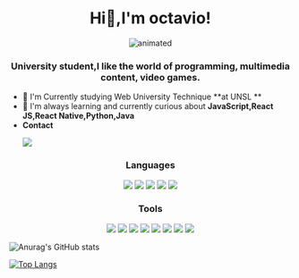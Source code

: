 <h1 align="center">Hi👋,I'm octavio!</h1>




 
<p align="center">
  <img src="https://user-images.githubusercontent.com/66325928/199412813-9a6b069a-4457-4400-9db8-40d18ec13232.gif" alt="animated"/>
</p>


<h3 align="center">University student,I like the world of programming, multimedia content, video games.</h3>


- 🔭 I'm Currently studying Web University Technique **at UNSL **
- 🌱 I'm always learning and currently curious about **JavaScript,React JS,React Native,Python,Java**
- **Contact**
  <p align="start">
    <a href="https://www.linkedin.com/in/octavio-riccardo/"><img src="https://skillicons.dev/icons?i=linkedin"/>
  </a>


<h3 align="center">Languages</h3>
<p align="center">
  <a href="https://devdocs.io/c/" target="_blank"><img src="https://skillicons.dev/icons?i=c"/></a>
  <a href="https://docs.oracle.com/en/java/"><img src="https://skillicons.dev/icons?i=java"/></a>
  <a href="https://www.python.org/"><img src="https://skillicons.dev/icons?i=py"/></a>
  <a href="https://developer.mozilla.org/es/docs/Web/JavaScript"><img src="https://skillicons.dev/icons?i=js"/></a>
  <a href="https://www.typescriptlang.org/"><img src="https://skillicons.dev/icons?i=ts"/></a>
</p>
<h3 align="center">Tools</h3>
<p align="center">
  <a href="https://git-scm.com/"><img src="https://skillicons.dev/icons?i=git"/></a>
  <a href="https://developer.mozilla.org/es/docs/Web/CSS"><img src="https://skillicons.dev/icons?i=css"/></a>
  <a href="https://getbootstrap.com/"><img src="https://skillicons.dev/icons?i=bootstrap"/></a>
  <a href="https://beta.es.reactjs.org/"><img src="https://skillicons.dev/icons?i=react"/></a>
  <a href="https://code.visualstudio.com/"><img src="https://skillicons.dev/icons?i=vscode"/></a>
  <a href="https://www.figma.com/design/"><img src="https://skillicons.dev/icons?i=figma"/></a>
  <a href="https://www.sqlite.org/index.html"><img src="https://skillicons.dev/icons?i=sqlite"/></a>
  <a href="https://godotengine.org/"><img src="https://skillicons.dev/icons?i=godot"/></a>
</p>

 ![Anurag's GitHub stats](https://github-readme-stats.vercel.app/api?username=Batvizz&theme=bear&show_icons=true&count_private=true)
 
 [![Top Langs](https://github-readme-stats.vercel.app/api/top-langs/?username=Batvizz&layout=compact&theme=bear)](https://github.com/anuraghazra/github-readme-stats)






